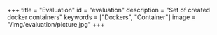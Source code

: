 +++
title = "Evaluation"
id = "evaluation"
description = "Set of created docker containers"
keywords = ["Dockers", "Container"]
image = "/img/evaluation/picture.jpg"
+++

